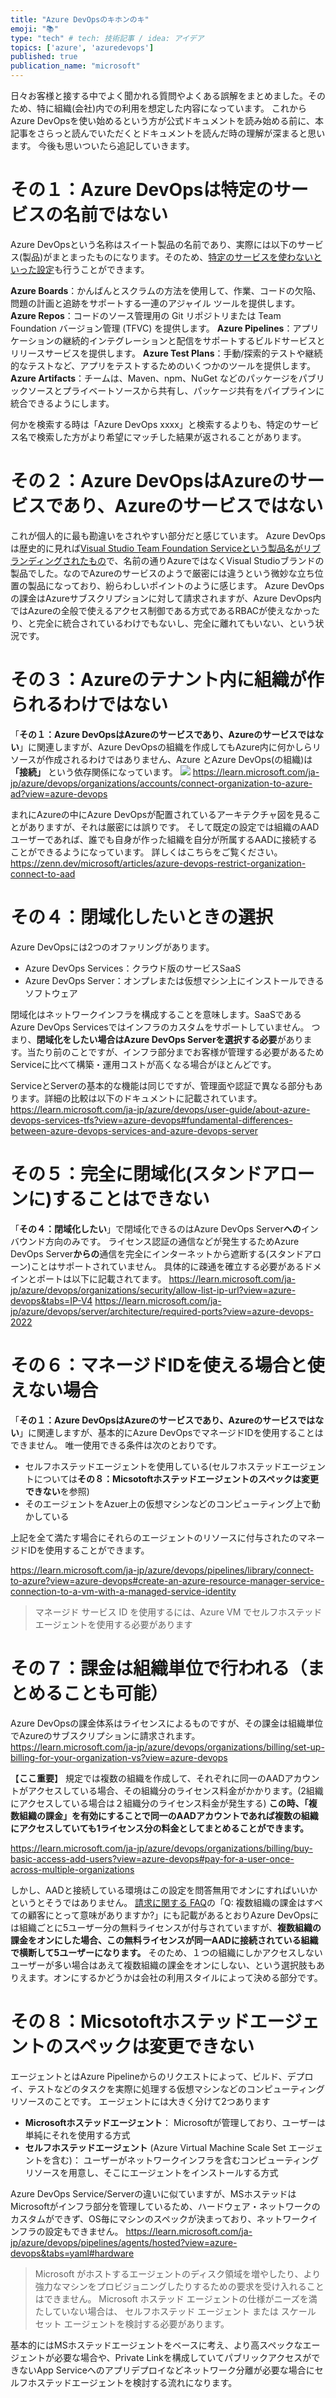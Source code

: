 ```yaml
---
title: "Azure DevOpsのキホンのキ"
emoji: "📚"
type: "tech" # tech: 技術記事 / idea: アイデア
topics: ['azure', 'azuredevops']
published: true
publication_name: "microsoft"
---
```


日々お客様と接する中でよく聞かれる質問やよくある誤解をまとめました。そのため、特に組織(会社)内での利用を想定した内容になっています。
これからAzure DevOpsを使い始めるという方が公式ドキュメントを読み始める前に、本記事をさらっと読んでいただくとドキュメントを読んだ時の理解が深まると思います。
今後も思いついたら追記していきます。

# その１：Azure DevOpsは特定のサービスの名前ではない
Azure DevOpsという名称はスイート製品の名前であり、実際には以下のサービス(製品)がまとまったものになります。そのため、[特定のサービスを使わないといった設定](https://learn.microsoft.com/ja-jp/azure/devops/organizations/settings/set-services?view=azure-devops)も行うことができます。

**Azure Boards**：かんばんとスクラムの方法を使用して、作業、コードの欠陥、問題の計画と追跡をサポートする一連のアジャイル ツールを提供します。
**Azure Repos**：コードのソース管理用の Git リポジトリまたは Team Foundation バージョン管理 (TFVC) を提供します。 
**Azure Pipelines**：アプリケーションの継続的インテグレーションと配信をサポートするビルドサービスとリリースサービスを提供します。
**Azure Test Plans**：手動/探索的テストや継続的なテストなど、アプリをテストするためのいくつかのツールを提供します。
**Azure Artifacts**：チームは、Maven、npm、NuGet などのパッケージをパブリックソースとプライベートソースから共有し、パッケージ共有をパイプラインに統合できるようにします。

何かを検索する時は「Azure DevOps xxxx」と検索するよりも、特定のサービス名で検索した方がより希望にマッチした結果が返されることがあります。

# その２：Azure DevOpsはAzureのサービスであり、Azureのサービスではない
これが個人的に最も勘違いをされやすい部分だと感じています。
Azure DevOpsは歴史的に見れば[Visual Studio Team Foundation Serviceという製品名がリブランディングされたもの](https://learn.microsoft.com/ja-jp/azure/devops/user-guide/about-azure-devops-services-tfs?view=azure-devops#visual-studio-team-services-is-now-azure-devops-services)で、名前の通りAzureではなくVisual Studioブランドの製品でした。なのでAzureのサービスのようで厳密には違うという微妙な立ち位置の製品になっており、紛らわしいポイントのように感じます。
Azure DevOpsの課金はAzureサブスクリプションに対して請求されますが、Azure DevOps内ではAzureの全般で使えるアクセス制御である方式であるRBACが使えなかったり、と完全に統合されているわけでもないし、完全に離れてもいない、という状況です。

# その３：Azureのテナント内に組織が作られるわけではない
「**その１：Azure DevOpsはAzureのサービスであり、Azureのサービスではない**」に関連しますが、Azure DevOpsの組織を作成してもAzure内に何かしらリソースが作成されるわけではありません、Azure とAzure DevOps(の組織)は **「接続」** という依存関係になっています。
![](/images/azure-devops-most-basic-of-basics/overview.png)
https://learn.microsoft.com/ja-jp/azure/devops/organizations/accounts/connect-organization-to-azure-ad?view=azure-devops

まれにAzureの中にAzure DevOpsが配置されているアーキテクチャ図を見ることがありますが、それは厳密には誤りです。
そして既定の設定では組織のAADユーザーであれば、誰でも自身が作った組織を自分が所属するAADに接続することができるようになっています。
詳しくはこちらをご覧ください。
https://zenn.dev/microsoft/articles/azure-devops-restrict-organization-connect-to-aad

# その４：閉域化したいときの選択
Azure DevOpsには2つのオファリングがあります。
- Azure DevOps Services：クラウド版のサービスSaaS
- Azure DevOps Server：オンプレまたは仮想マシン上にインストールできるソフトウェア

閉域化はネットワークインフラを構成することを意味します。SaaSであるAzure DevOps Servicesではインフラのカスタムをサポートしていません。
つまり、**閉域化をしたい場合はAzure DevOps Serverを選択する必要**があります。当たり前のことですが、インフラ部分までお客様が管理する必要があるためServiceに比べて構築・運用コストが高くなる場合がほとんどです。

ServiceとServerの基本的な機能は同じですが、管理面や認証で異なる部分もあります。詳細の比較は以下のドキュメントに記載されています。
https://learn.microsoft.com/ja-jp/azure/devops/user-guide/about-azure-devops-services-tfs?view=azure-devops#fundamental-differences-between-azure-devops-services-and-azure-devops-server

# その５：完全に閉域化(スタンドアローンに)することはできない
「**その４：閉域化したい**」で閉域化できるのはAzure DevOps Server**への**インバウンド方向のみです。
ライセンス認証の通信などが発生するためAzure DevOps Server**からの**通信を完全にインターネットから遮断する(スタンドアローン)ことはサポートされていません。
具体的に疎通を確立する必要があるドメインとポートは以下に記載されてます。
https://learn.microsoft.com/ja-jp/azure/devops/organizations/security/allow-list-ip-url?view=azure-devops&tabs=IP-V4
https://learn.microsoft.com/ja-jp/azure/devops/server/architecture/required-ports?view=azure-devops-2022


# その６：マネージドIDを使える場合と使えない場合
「**その１：Azure DevOpsはAzureのサービスであり、Azureのサービスではない**」に関連しますが、基本的にAzure DevOpsでマネージドIDを使用することはできません。
唯一使用できる条件は次のとおりです。
- セルフホステッドエージェントを使用している(セルフホステッドエージェントについては**その８：Micsotoftホステッドエージェントのスペックは変更できない**を参照)
- そのエージェントをAzuer上の仮想マシンなどのコンピューティング上で動かしている

上記を全て満たす場合にそれらのエージェントのリソースに付与されたのマネージドIDを使用することができます。

https://learn.microsoft.com/ja-jp/azure/devops/pipelines/library/connect-to-azure?view=azure-devops#create-an-azure-resource-manager-service-connection-to-a-vm-with-a-managed-service-identity
> マネージド サービス ID を使用するには、Azure VM でセルフホステッド エージェントを使用する必要があります


# その７：課金は組織単位で行われる（まとめることも可能）
Azure DevOpsの課金体系はライセンスによるものですが、その課金は組織単位でAzureのサブスクリプションに請求されます。
https://learn.microsoft.com/ja-jp/azure/devops/organizations/billing/set-up-billing-for-your-organization-vs?view=azure-devops

【**ここ重要**】
規定では複数の組織を作成して、それぞれに同一のAADアカウントがアクセスしている場合、その組織分のライセンス料金がかかります。(2組織にアクセスしている場合は２組織分のライセンス料金が発生する)
**この時、「複数組織の課金」を有効にすることで同一のAADアカウントであれば複数の組織にアクセスしていても1ライセンス分の料金としてまとめることができます。**

https://learn.microsoft.com/ja-jp/azure/devops/organizations/billing/buy-basic-access-add-users?view=azure-devops#pay-for-a-user-once-across-multiple-organizations

しかし、AADと接続している環境はこの設定を問答無用でオンにすればいいかというとそうではありません。
[請求に関する FAQ](https://learn.microsoft.com/ja-jp/azure/devops/organizations/billing/billing-faq?view=azure-devops)の「Q: 複数組織の課金はすべての顧客にとって意味がありますか?」にも記載があるとおりAzure DevOpsには組織ごとに5ユーザー分の無料ライセンスが付与されていますが、**複数組織の課金をオンにした場合、この無料ライセンスが同一AADに接続されている組織で横断して5ユーザーになります。**
そのため、１つの組織にしかアクセスしないユーザーが多い場合はあえて複数組織の課金をオンにしない、という選択肢もありえます。オンにするかどうかは会社の利用スタイルによって決める部分です。

# その８：Micsotoftホステッドエージェントのスペックは変更できない
エージェントとはAzure Pipelineからのリクエストによって、ビルド、デプロイ、テストなどのタスクを実際に処理する仮想マシンなどのコンピューティングリソースのことです。
エージェントには大きく分けて2つあります
- **Microsoftホステッドエージェント**：
Microsoftが管理しており、ユーザーは単純にそれを使用する方式
- **セルフホステッドエージェント** (Azure Virtual Machine Scale Set エージェントを含む)：
ユーザーがネットワークインフラを含むコンピューティングリソースを用意し、そこにエージェントをインストールする方式

Azure DevOps Service/Serverの違いに似ていますが、MSホステッドはMicrosoftがインフラ部分を管理しているため、ハードウェア・ネットワークのカスタムができず、OS毎にマシンのスペックが決まっており、ネットワークインフラの設定もできません。
https://learn.microsoft.com/ja-jp/azure/devops/pipelines/agents/hosted?view=azure-devops&tabs=yaml#hardware

> Microsoft がホストするエージェントのディスク領域を増やしたり、より強力なマシンをプロビジョニングしたりするための要求を受け入れることはできません。 Microsoft ホステッド エージェントの仕様がニーズを満たしていない場合は、 セルフホステッド エージェント または スケール セット エージェントを検討する必要があります。

基本的にはMSホステッドエージェントをベースに考え、より高スペックなエージェントが必要な場合や、Private Linkを構成していてパブリックアクセスができないApp Serviceへのアプリデプロイなどネットワーク分離が必要な場合にセルフホステッドエージェントを検討する流れになります。

